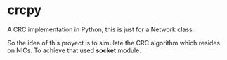 # crcpy
A CRC implementation in Python, this is just for a Network class.

So the idea of this proyect is to simulate the CRC algorithm which resides on NICs. To achieve that used **socket** module.



